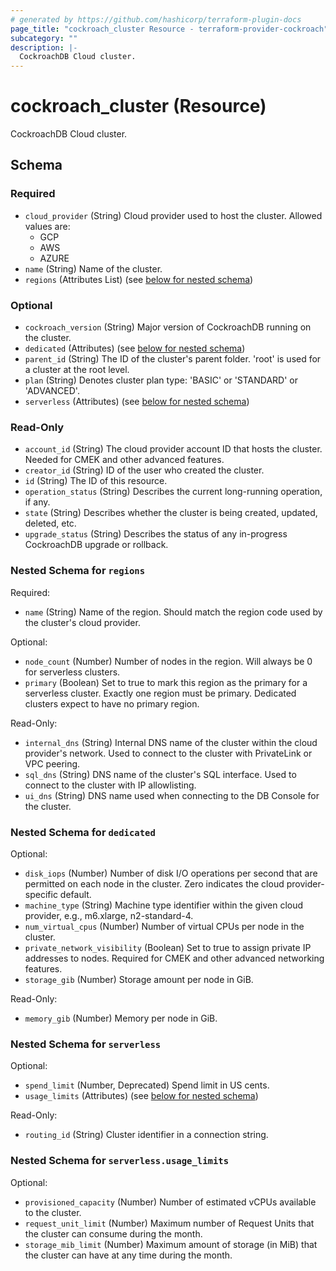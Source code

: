 ```yaml
---
# generated by https://github.com/hashicorp/terraform-plugin-docs
page_title: "cockroach_cluster Resource - terraform-provider-cockroach"
subcategory: ""
description: |-
  CockroachDB Cloud cluster.
---
```


# cockroach_cluster (Resource)

CockroachDB Cloud cluster.



<!-- schema generated by tfplugindocs -->
## Schema

### Required

- `cloud_provider` (String) Cloud provider used to host the cluster. Allowed values are:
  * GCP
  * AWS
  * AZURE
- `name` (String) Name of the cluster.
- `regions` (Attributes List) (see [below for nested schema](#nestedatt--regions))

### Optional

- `cockroach_version` (String) Major version of CockroachDB running on the cluster.
- `dedicated` (Attributes) (see [below for nested schema](#nestedatt--dedicated))
- `parent_id` (String) The ID of the cluster's parent folder. 'root' is used for a cluster at the root level.
- `plan` (String) Denotes cluster plan type: 'BASIC' or 'STANDARD' or 'ADVANCED'.
- `serverless` (Attributes) (see [below for nested schema](#nestedatt--serverless))

### Read-Only

- `account_id` (String) The cloud provider account ID that hosts the cluster. Needed for CMEK and other advanced features.
- `creator_id` (String) ID of the user who created the cluster.
- `id` (String) The ID of this resource.
- `operation_status` (String) Describes the current long-running operation, if any.
- `state` (String) Describes whether the cluster is being created, updated, deleted, etc.
- `upgrade_status` (String) Describes the status of any in-progress CockroachDB upgrade or rollback.

<a id="nestedatt--regions"></a>
### Nested Schema for `regions`

Required:

- `name` (String) Name of the region. Should match the region code used by the cluster's cloud provider.

Optional:

- `node_count` (Number) Number of nodes in the region. Will always be 0 for serverless clusters.
- `primary` (Boolean) Set to true to mark this region as the primary for a serverless cluster. Exactly one region must be primary. Dedicated clusters expect to have no primary region.

Read-Only:

- `internal_dns` (String) Internal DNS name of the cluster within the cloud provider's network. Used to connect to the cluster with PrivateLink or VPC peering.
- `sql_dns` (String) DNS name of the cluster's SQL interface. Used to connect to the cluster with IP allowlisting.
- `ui_dns` (String) DNS name used when connecting to the DB Console for the cluster.


<a id="nestedatt--dedicated"></a>
### Nested Schema for `dedicated`

Optional:

- `disk_iops` (Number) Number of disk I/O operations per second that are permitted on each node in the cluster. Zero indicates the cloud provider-specific default.
- `machine_type` (String) Machine type identifier within the given cloud provider, e.g., m6.xlarge, n2-standard-4.
- `num_virtual_cpus` (Number) Number of virtual CPUs per node in the cluster.
- `private_network_visibility` (Boolean) Set to true to assign private IP addresses to nodes. Required for CMEK and other advanced networking features.
- `storage_gib` (Number) Storage amount per node in GiB.

Read-Only:

- `memory_gib` (Number) Memory per node in GiB.


<a id="nestedatt--serverless"></a>
### Nested Schema for `serverless`

Optional:

- `spend_limit` (Number, Deprecated) Spend limit in US cents.
- `usage_limits` (Attributes) (see [below for nested schema](#nestedatt--serverless--usage_limits))

Read-Only:

- `routing_id` (String) Cluster identifier in a connection string.

<a id="nestedatt--serverless--usage_limits"></a>
### Nested Schema for `serverless.usage_limits`

Optional:

- `provisioned_capacity` (Number) Number of estimated vCPUs available to the cluster.
- `request_unit_limit` (Number) Maximum number of Request Units that the cluster can consume during the month.
- `storage_mib_limit` (Number) Maximum amount of storage (in MiB) that the cluster can have at any time during the month.


